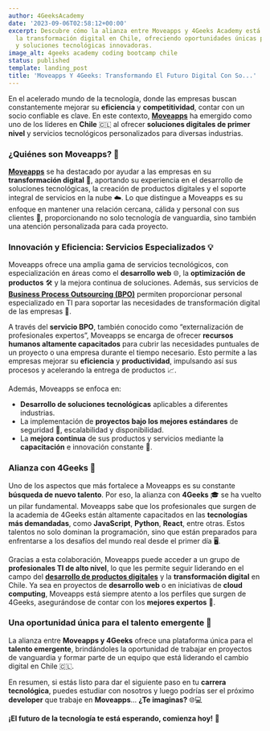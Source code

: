 ```yaml
---
author: 4GeeksAcademy
date: '2023-09-06T02:58:12+00:00'
excerpt: Descubre cómo la alianza entre Moveapps y 4Geeks Academy está impulsando
  la transformación digital en Chile, ofreciendo oportunidades únicas para programadores
  y soluciones tecnológicas innovadoras.
image_alt: 4geeks academy coding bootcamp chile
status: published
template: landing_post
title: 'Moveapps Y 4Geeks: Transformando El Futuro Digital Con So...'
---
```

En el acelerado mundo de la tecnología, donde las empresas buscan constantemente mejorar su **eficiencia** y **competitividad**, contar con un socio confiable es clave. En este contexto, [**Moveapps**](https://www.moveapps.cl/) ha emergido como uno de los líderes en **Chile** 🇨🇱 al ofrecer **soluciones digitales de primer nivel** y servicios tecnológicos personalizados para diversas industrias.

### **¿Quiénes son Moveapps?** 🤔

[**Moveapps**](https://www.moveapps.cl/) se ha destacado por ayudar a las empresas en su **transformación digital** 🚀, aportando su experiencia en el desarrollo de soluciones tecnológicas, la creación de productos digitales y el soporte integral de servicios en la nube ☁️. Lo que distingue a Moveapps es su enfoque en mantener una relación cercana, cálida y personal con sus clientes 🤝, proporcionando no solo tecnología de vanguardia, sino también una atención personalizada para cada proyecto.

### **Innovación y Eficiencia: Servicios Especializados** 💡

Moveapps ofrece una amplia gama de servicios tecnológicos, con especialización en áreas como el **desarrollo web** 🌐, la **optimización de productos** 🛠️ y la mejora continua de soluciones. Además, sus servicios de **[Business Process Outsourcing (BPO)](https://www.moveapps.cl/servicios/bpo-business-process-outsourcing/)** permiten proporcionar personal especializado en TI para soportar las necesidades de transformación digital de las empresas 🏢.

A través del **servicio BPO**, también conocido como “externalización de profesionales expertos”, Moveapps se encarga de ofrecer **recursos humanos altamente capacitados** para cubrir las necesidades puntuales de un proyecto o una empresa durante el tiempo necesario. Esto permite a las empresas mejorar su **eficiencia** y **productividad**, impulsando así sus procesos y acelerando la entrega de productos 📈.

Además, Moveapps se enfoca en:

- **Desarrollo de soluciones tecnológicas** aplicables a diferentes industrias.
- La implementación de **proyectos bajo los mejores estándares** de seguridad 🔐, escalabilidad y disponibilidad.
- La **mejora continua** de sus productos y servicios mediante la **capacitación** e innovación constante 💼.

### **Alianza con 4Geeks** 🤝

Uno de los aspectos que más fortalece a Moveapps es su constante **búsqueda de nuevo talento**. Por eso, la alianza con **4Geeks** 🎓 se ha vuelto un pilar fundamental. Moveapps sabe que los profesionales que surgen de la academia de 4Geeks están altamente capacitados en las **tecnologías más demandadas**, como **JavaScript**, **Python**, **React**, entre otras. Estos talentos no solo dominan la programación, sino que están preparados para enfrentarse a los desafíos del mundo real desde el primer día 🖥️.

Gracias a esta colaboración, Moveapps puede acceder a un grupo de **profesionales TI de alto nivel**, lo que les permite seguir liderando en el campo del **[desarrollo de productos digitales](https://www.moveapps.cl/servicios/desarrollo-de-productos-digitales/)** y la **transformación digital** en Chile. Ya sea en proyectos de **desarrollo web** o en iniciativas de **cloud computing**, Moveapps está siempre atento a los perfiles que surgen de 4Geeks, asegurándose de contar con los **mejores expertos** 🏅.

### **Una oportunidad única para el talento emergente** 🌟

La alianza entre **Moveapps y 4Geeks** ofrece una plataforma única para el **talento emergente**, brindándoles la oportunidad de trabajar en proyectos de vanguardia y formar parte de un equipo que está liderando el cambio digital en Chile 🇨🇱.

En resumen, si estás listo para dar el siguiente paso en tu **carrera tecnológica**, puedes estudiar con nosotros y luego podrías ser el próximo **developer** que trabaje en **Moveapps**… **¿Te imaginas?** 🌐💻

**¡El futuro de la tecnología te está esperando, comienza hoy!** 🚀